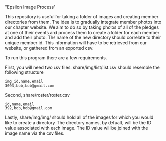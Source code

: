 "Epsilon Image Process"

This repository is useful for taking a folder of images and creating member directories from them. The idea is to gradually integrate member photos into our chapter website. We aim to do so by taking photos of all of the pledges at one of their events and process them to create a folder for each member and add their photo. The name of the new directory should correlate to their unique member id. This information will have to be retrieved from our website, or gathered from an exported csv.

To run this program there are a few requirements.

First, you will need two csv files.
share/img/list/list.csv should resemble the following structure
```
img_id,name,email
3093,bob,bob@gmail.com
```

Second, 
share/roster/roster.csv
```
id,name,email
392,bob,bob@gmail.com
```

Lastly, share/img/img/ should hold all of the images for which you would like to create a directory. The directory names, by defualt, will be the ID value associated with each image. The ID value will be joined with the image name via the csv files.